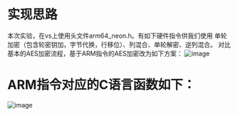 # 实现思路
  本次实验，在vs上使用头文件arm64_neon.h。有如下硬件指令供我们使用
单轮加密（包含轮密钥加，字节代换，行移位）、列混合、单轮解密、逆列混合。
对比基本的AES加密流程，基于ARM指令的AES加密改为如下方案：
![image](https://github.com/hhh0125/-/assets/139990267/89af1f78-ddbe-42d0-9466-486a1fb51e97)

# ARM指令对应的C语言函数如下：
![image](https://github.com/hhh0125/-/assets/139990267/e4039bbe-22ae-4a5f-8275-94da71c194b5)
